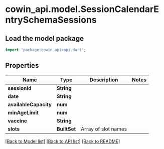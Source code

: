 # cowin_api.model.SessionCalendarEntrySchemaSessions

## Load the model package
```dart
import 'package:cowin_api/api.dart';
```

## Properties
Name | Type | Description | Notes
------------ | ------------- | ------------- | -------------
**sessionId** | **String** |  | 
**date** | **String** |  | 
**availableCapacity** | **num** |  | 
**minAgeLimit** | **num** |  | 
**vaccine** | **String** |  | 
**slots** | **BuiltSet<String>** | Array of slot names | 

[[Back to Model list]](../README.md#documentation-for-models) [[Back to API list]](../README.md#documentation-for-api-endpoints) [[Back to README]](../README.md)


